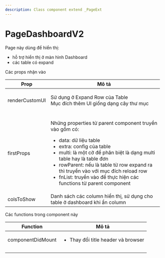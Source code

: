 ```yaml
---
description: Class component extend _PageExt
---
```


# PageDashboardV2

Page này dùng để hiển thị:

* hỗ trợ hiển thị ở màn hình Dashboard
* các table có expand

Các props nhận vào

| Prop           | Mô tả                                                                                                                                                                                                                                                                                                                                                                             |
| -------------- | --------------------------------------------------------------------------------------------------------------------------------------------------------------------------------------------------------------------------------------------------------------------------------------------------------------------------------------------------------------------------------- |
| renderCustomUI | <p>Sử dụng ở Expand Row của Table<br>Mục đích thêm UI giống dạng cây thư mục</p>                                                                                                                                                                                                                                                                                                  |
|                |                                                                                                                                                                                                                                                                                                                                                                                   |
| firstProps     | <p>Những properties từ parent component truyền vào gồm có:</p><ul><li>data: dữ liệu table</li><li>extra: config của table</li><li>multi: là một cờ để phân biệt là dạng multi table hay là table đơn</li><li>rowParent: nếu là table từ row expand ra thì truyền vào với mục đích reload row</li><li>fnList: truyền vào để thực hiện các functions từ parent component </li></ul> |
| colsToShow     | Danh sách các column hiển thị, sử dụng cho table ở dashboard khi ẩn column                                                                                                                                                                                                                                                                                                        |

Các functions trong component này

| Function          | Mô tả                                               |
| ----------------- | --------------------------------------------------- |
| componentDidMount | <ul><li>Thay đổi title header và browser </li></ul> |
|                   |                                                     |
|                   |                                                     |
